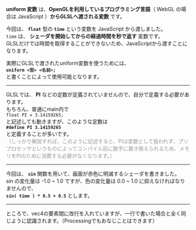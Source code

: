 **uniform 変数** は、**OpenGLを利用しているプログラミング言語**（ WebGL の場合は JavaScript ）**からGLSLへ渡される変数** です。

今回は、 **`float`** 型の **`time`** という変数を JavaScript から渡しました。  
`time` は、 **シェーダを開始してからの経過時間を秒で返す** 変数です。  
GLSLだけでは時間を取得することができないため、JavaScriptから渡すことになります。  

実際にGLSLで渡されたuniform変数を使うためには、  
**`uniform <型> <名前>;`**  
と書くことによって使用可能となります。

---

GLSLでは、 **PI** などの定数が定義されていませんので、自分で定義する必要があります。  
もちろん、普通にmain内で  
`float PI = 3.14159265;`  
と記述しても動きますが、このような定数は  
**`#define PI 3.14159265`**  
と定義することが多いです。  
<span style="color:#999">（しっかり解説すれば、このように記述すると、PIは変数として扱われず、プリプロセッサというものによってコンパイル前に数字に置き換えられるため、メモリをPIのために消費する必要がなくなります。）</font>

---

今回は、 **`sin`** 関数を用いて、画面が赤色に明滅するシェーダを書きました。  
sin の変化量は -1.0 ~ 1.0 ですが、色の変化量は 0.0 ~ 1.0 に抑えなければなりませんので、  
**`sin( time ) * 0.5 + 0.5`** とします。  


---

ところで、vec4の要素間に改行を入れていますが、一行で書いた場合と全く同じように認識されます。（Processingでもおなじことはできます）  
